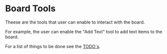 # Board Tools

Theese are the tools that user can enable to interact with the board.

For example, the user can enable the "Add Text" tool to add text items to the board.

For a list of things to be done see the [TODO`s](TODO.md).
